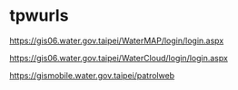 # tpwurls

https://gis06.water.gov.taipei/WaterMAP/login/login.aspx

https://gis06.water.gov.taipei/WaterCloud/login/login.aspx

https://gismobile.water.gov.taipei/patrolweb
